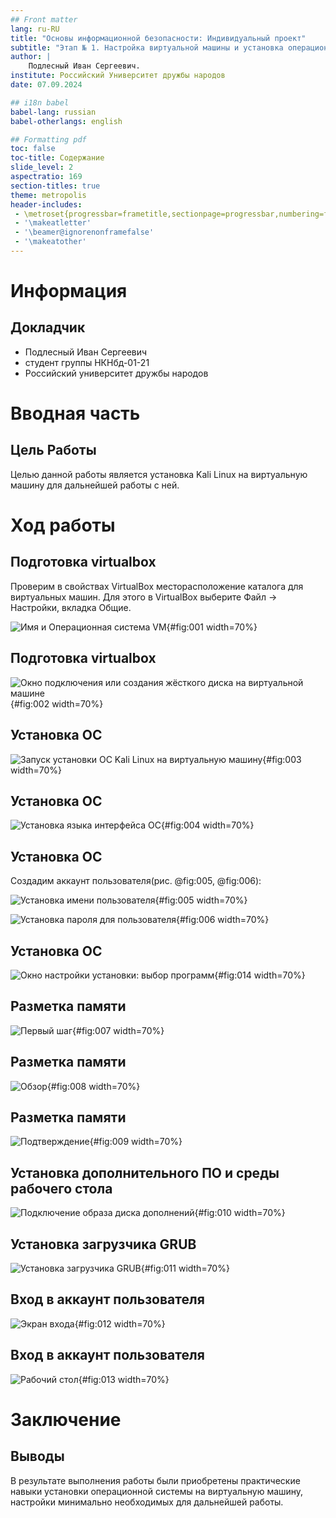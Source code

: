 ```yaml
---
## Front matter
lang: ru-RU
title: "Основы информационной безопасности: Индивидуальный проект"
subtitle: "Этап № 1. Настройка виртуальной машины и установка операционной системы "
author: |
	Подлесный Иван Сергеевич.
institute: Российский Университет дружбы народов
date: 07.09.2024

## i18n babel
babel-lang: russian
babel-otherlangs: english

## Formatting pdf
toc: false
toc-title: Содержание
slide_level: 2
aspectratio: 169
section-titles: true
theme: metropolis
header-includes:
 - \metroset{progressbar=frametitle,sectionpage=progressbar,numbering=fraction}
 - '\makeatletter'
 - '\beamer@ignorenonframefalse'
 - '\makeatother'
---
```


# Информация

## Докладчик

  * Подлесный Иван Сергеевич
  * студент группы НКНбд-01-21
  * Российский университет дружбы народов


# Вводная часть

## Цель Работы
Целью данной работы является установка Kali Linux на виртуальную машину для дальнейшей работы с ней.

# Ход работы

## Подготовка virtualbox

Проверим в свойствах VirtualBox месторасположение каталога для виртуальных машин. Для этого в VirtualBox выберите Файл -> Настройки, вкладка Общие. 

![Имя и Операционная система VM](1.jpg){#fig:001 width=70%}

## Подготовка virtualbox

![Окно подключения или создания жёсткого диска на виртуальной машине](2.jpg){#fig:002 width=70%}

## Установка ОС

![Запуск установки OC Kali Linux на виртуальную машину](3.jpg){#fig:003 width=70%}

## Установка ОС

![Установка языка интерфейса ОС](4.jpg){#fig:004 width=70%}

## Установка ОС

Создадим аккаунт пользователя(рис. @fig:005, @fig:006):

![Установка имени пользователя](5.jpg){#fig:005 width=70%}

![Установка пароля для пользователя](6.jpg){#fig:006 width=70%}

## Установка ОС

![Окно настройки установки: выбор программ](6.jpg){#fig:014 width=70%}

## Разметка памяти

![Первый шаг](7.jpg){#fig:007 width=70%}

## Разметка памяти

![Обзор](8.jpg){#fig:008 width=70%}

## Разметка памяти

![Подтверждение](9.jpg){#fig:009 width=70%}

## Установка дополнительного ПО и среды рабочего стола 

![Подключение образа диска дополнений](10.jpg){#fig:010 width=70%}

## Установка загрузчика GRUB 

![Установка загрузчика GRUB](11.jpg){#fig:011 width=70%}

## Вход в аккаунт пользователя

![Экран входа](12.jpg){#fig:012 width=70%}

## Вход в аккаунт пользователя

![Рабочий стол](13.jpg){#fig:013 width=70%}


# Заключение

## Выводы

В результате выполнения работы были приобретены практические навыки установки операционной системы на виртуальную машину, настройки минимально необходимых для дальнейшей работы.

